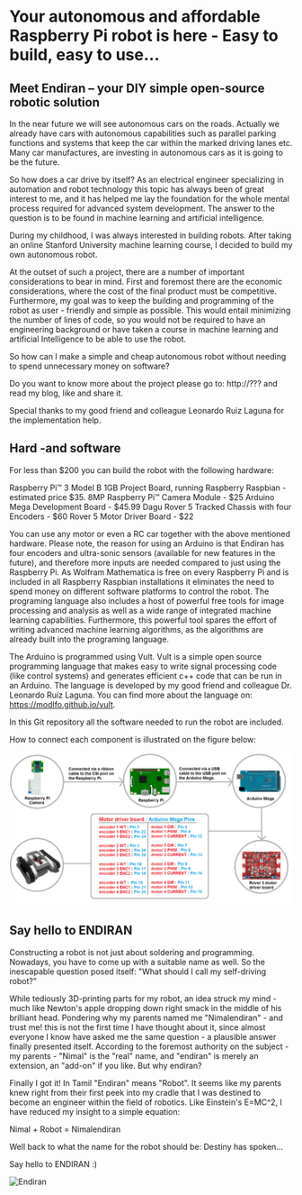 # Your autonomous and affordable Raspberry Pi robot is here - Easy to build, easy to use...

## Meet Endiran – your DIY simple open-source robotic solution

In the near future we will see autonomous cars on the roads. Actually we already have cars with autonomous capabilities such as parallel parking functions and systems that keep the car within the marked driving lanes etc. Many car manufactures, are investing in autonomous cars as it is going to be the future.

So how does a car drive by itself? As an electrical engineer specializing in automation and robot technology this topic has always been of great interest to me, and it has helped me lay the foundation for the whole mental process required for advanced system development. The answer to the question is to be found in machine learning and artificial intelligence.

During my childhood, I was always interested in building robots. After taking an online Stanford University machine learning course, I decided to build my own autonomous robot.

At the outset of such a project, there are a number of important considerations to bear in mind. First and foremost there are the economic considerations, where the cost of the final product must be competitive. Furthermore, my goal was to keep the building and programming of the robot as user - friendly and simple as possible. This would entail minimizing the number of lines of code, so you would not be required to have an engineering background or have taken a course in machine learning and artificial Intelligence to be able to use the robot.

So how can I make a simple and cheap autonomous robot without needing to spend unnecessary money on software? 

Do you want to know more about the project please go to: http://??? and read my blog, like and share it.

Special thanks to my good friend and colleague Leonardo Ruiz Laguna for the implementation help.


## Hard -and software

For less than $200 you can build the robot with the following hardware:

Raspberry Pi™ 3 Model B 1GB Project Board, running Raspberry Raspbian - estimated price $35.
8MP Raspberry Pi™ Camera Module - $25
Arduino Mega Development Board - $45.99
Dagu Rover 5 Tracked Chassis with four Encoders - $60
Rover 5 Motor Driver Board - $22

You can use any motor or even a RC car together with the above mentioned hardware. Please note, the reason for using an 
Arduino is that Endiran has four encoders and ultra-sonic sensors (available for new features in the future), and therefore 
more inputs are needed compared to just using the Raspberry Pi. As Wolfram Mathematica is free on every Raspberry Pi and is 
included in all Raspberry Raspbian installations it eliminates the need to spend money on different software platforms to 
control the robot. The programing language also includes a host of powerful free tools for image processing and analysis as 
well as a wide range of integrated machine learning capabilities. Furthermore, this powerful tool spares the effort of writing 
advanced machine learning algorithms, as the algorithms are already built into the programing language.

The Arduino is programmed using Vult. Vult is a simple open source programming language that makes easy to write signal processing code (like control systems) and generates efficient c++ code that can be run in an Arduino. The language is developed by my good friend and colleague Dr. Leonardo Ruiz Laguna. You can find more about the language on: https://modlfo.github.io/vult.

In this Git repository all the software needed to run the robot are included.

How to connect each component is illustrated on the figure below:

![Endiran Hardware Connections Diagram](https://github.com/modlfo/endiran/blob/master/Wiki/Images/Endiran_Connection_Diagram.png)


## Say hello to ENDIRAN
Constructing  a  robot  is  not  just  about  soldering  and  programming.  Nowadays,  you  have  to  come  up  with  a  suitable  name  as well. So the inescapable question posed itself: "What should I call my self-driving robot?”

While tediously 3D-printing parts for my robot, an idea struck my mind - much like Newton's apple dropping down right smack
in  the  middle  of  his  brilliant  head.  Pondering  why  my  parents  named  me  "Nimalendiran"  -  and  trust  me!  this  is  not  the  first time  I  have  thought  about  it,  since  almost  everyone  I  know  have  asked  me  the  same  question  -  a  plausible  answer  finally presented itself. According to the foremost authority on the subject - my parents - "Nimal" is the "real" name, and "endiran" is merely an extension, an "add-on" if you like. But why endiran?

Finally I got it! In Tamil "Endiran" means "Robot". It seems like my parents knew right from their first peek into my cradle that I was destined to become an engineer within the field of robotics. Like Einstein's E=MC^2, I have reduced my insight to a simple equation:

Nimal + Robot = Nimalendiran

Well back to what the name for the robot should be: Destiny has spoken...

Say hello to ENDIRAN :)

![Endiran](https://github.com/modlfo/endiran/blob/master/Wiki/Images/endiran.png)
 
